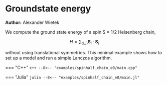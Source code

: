 # Groundstate energy

**Author:** Alexander Wietek

We compute the ground state energy of a spin S = 1/2 Heisenberg
chain,

$$
    H = \sum_{\langle i, j \rangle} \bm{S}_i \cdot \bm{S}_j 
$$

without using translational symmetries. This minimal example shows how
to set up a model and run a simple Lanczos algorithm.

=== "C++"
	```c++
	--8<-- "examples/spinhalf_chain_e0/main.cpp"
	```

=== "Julia"
	```julia
	--8<-- "examples/spinhalf_chain_e0/main.jl"
	```
	
